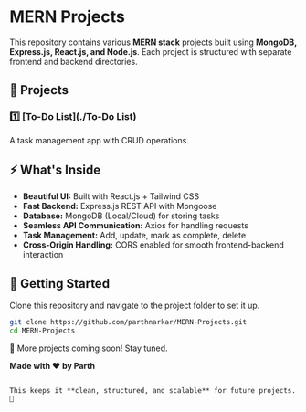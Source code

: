 # MERN Projects

This repository contains various **MERN stack** projects built using **MongoDB, Express.js, React.js, and Node.js**. Each project is structured with separate frontend and backend directories.  

## 📌 Projects  

### 1️⃣ [To-Do List](./To-Do List)  
A task management app with CRUD operations.  

## ⚡ What's Inside  
- **Beautiful UI:** Built with React.js + Tailwind CSS  
- **Fast Backend:** Express.js REST API with Mongoose  
- **Database:** MongoDB (Local/Cloud) for storing tasks  
- **Seamless API Communication:** Axios for handling requests  
- **Task Management:** Add, update, mark as complete, delete  
- **Cross-Origin Handling:** CORS enabled for smooth frontend-backend interaction  

## 🚀 Getting Started  
Clone this repository and navigate to the project folder to set it up.  

```sh
git clone https://github.com/parthnarkar/MERN-Projects.git
cd MERN-Projects
```

📌 More projects coming soon! Stay tuned.  

**Made with ❤️ by Parth**  
```  

This keeps it **clean, structured, and scalable** for future projects. 🚀
